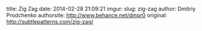 title: Zig Zag
date: 2014-02-28 21:09:21
imgur: 
slug: zig-zag
author: Dmitriy Prodchenko
authorsite: http://www.behance.net/dmpr0
original: http://subtlepatterns.com/zig-zag/
